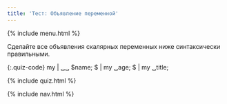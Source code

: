 ```yaml
---
title: 'Тест: Объявление переменной'
---
```


{% include menu.html %}

Сделайте все объявления скалярных переменных ниже синтаксически правильными.

{:.quiz-code}
my | ␣␣ $name;
$ | my ␣age;
$ | my ␣title;

{% include quiz.html %}

{% include nav.html %}
